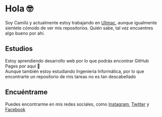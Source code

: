 # Hola 🤓
Soy Camilú y actualmente estoy trabajando en [Ulimac](https://camilu-png.github.io/portafolio.html), aunque igualmente sientete cómodo de ver mis repositorios. 
Quién sabe, tal vez encuentres algo bueno por ahí.

## Estudios
Estoy aprendiendo desarrollo web por lo que podrás encontrar GitHub Pages por aquí 👀<br>
Aunque también estoy estudiando Ingeniería Informática, por lo que encontrarte un repositorio de mis tareas no es tan descabellado
## Encuéntrame

Puedes encontrarme en mis redes sociales, como [Instagram](https://www.instagram.com/camilu_png/), [Twitter](https://twitter.com/camilu_png) y [Facebook](https://www.facebook.com/camila.arancibia.98096/)
<!--
**Camilu-png/Camilu-png** is a ✨ _special_ ✨ repository because its `README.md` (this file) appears on your GitHub profile.

Here are some ideas to get you started:

- 🔭 I’m currently working on ...
- 🌱 I’m currently learning ...
- 👯 I’m looking to collaborate on ...
- 🤔 I’m looking for help with ...
- 💬 Ask me about ...
- 📫 How to reach me: ...
- 😄 Pronouns: ...
- ⚡ Fun fact: ...
-->
